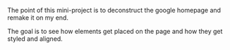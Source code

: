 The point of this mini-project is to deconstruct the google homepage and remake it on my end.

The goal is to see how elements get placed on the page and how they get styled and aligned.
